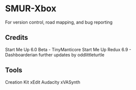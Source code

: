 # SMUR-Xbox

For version control, road mapping, and bug reporting

## Credits
Start Me Up 6.0 Beta - TinyManticore
Start Me Up Redux 6.9 - Dashboarderian
further updates by oddlittleturtle

## Tools
Creation Kit
xEdit
Audacity
xVASynth
